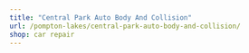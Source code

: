 ```yaml
---
title: "Central Park Auto Body And Collision"
url: /pompton-lakes/central-park-auto-body-and-collision/
shop: car repair
---
```


